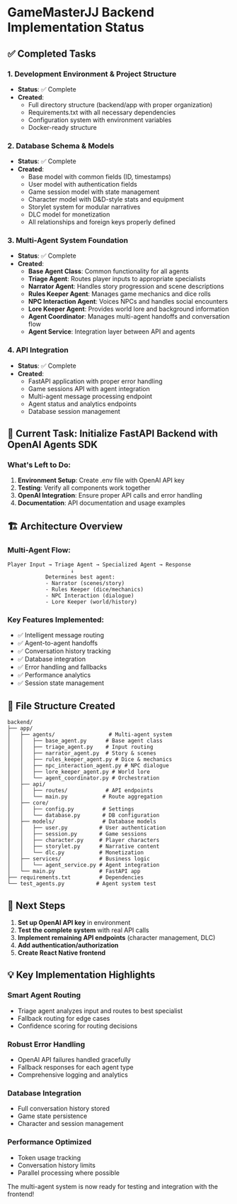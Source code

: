 # GameMasterJJ Backend Implementation Status

## ✅ Completed Tasks

### 1. Development Environment & Project Structure
- **Status**: ✅ Complete
- **Created**:
  - Full directory structure (backend/app with proper organization)
  - Requirements.txt with all necessary dependencies
  - Configuration system with environment variables
  - Docker-ready structure

### 2. Database Schema & Models
- **Status**: ✅ Complete
- **Created**:
  - Base model with common fields (ID, timestamps)
  - User model with authentication fields
  - Game session model with state management
  - Character model with D&D-style stats and equipment
  - Storylet system for modular narratives
  - DLC model for monetization
  - All relationships and foreign keys properly defined

### 3. Multi-Agent System Foundation
- **Status**: ✅ Complete
- **Created**:
  - **Base Agent Class**: Common functionality for all agents
  - **Triage Agent**: Routes player inputs to appropriate specialists
  - **Narrator Agent**: Handles story progression and scene descriptions
  - **Rules Keeper Agent**: Manages game mechanics and dice rolls
  - **NPC Interaction Agent**: Voices NPCs and handles social encounters
  - **Lore Keeper Agent**: Provides world lore and background information
  - **Agent Coordinator**: Manages multi-agent handoffs and conversation flow
  - **Agent Service**: Integration layer between API and agents

### 4. API Integration
- **Status**: ✅ Complete
- **Created**:
  - FastAPI application with proper error handling
  - Game sessions API with agent integration
  - Multi-agent message processing endpoint
  - Agent status and analytics endpoints
  - Database session management

## 🔄 Current Task: Initialize FastAPI Backend with OpenAI Agents SDK

### What's Left to Do:
1. **Environment Setup**: Create .env file with OpenAI API key
2. **Testing**: Verify all components work together
3. **OpenAI Integration**: Ensure proper API calls and error handling
4. **Documentation**: API documentation and usage examples

## 🏗️ Architecture Overview

### Multi-Agent Flow:
```
Player Input → Triage Agent → Specialized Agent → Response
                    ↓
            Determines best agent:
            - Narrator (scenes/story)
            - Rules Keeper (dice/mechanics)
            - NPC Interaction (dialogue)
            - Lore Keeper (world/history)
```

### Key Features Implemented:
- ✅ Intelligent message routing
- ✅ Agent-to-agent handoffs
- ✅ Conversation history tracking
- ✅ Database integration
- ✅ Error handling and fallbacks
- ✅ Performance analytics
- ✅ Session state management

## 📂 File Structure Created

```
backend/
├── app/
│   ├── agents/                 # Multi-agent system
│   │   ├── base_agent.py      # Base agent class
│   │   ├── triage_agent.py    # Input routing
│   │   ├── narrator_agent.py  # Story & scenes
│   │   ├── rules_keeper_agent.py # Dice & mechanics
│   │   ├── npc_interaction_agent.py # NPC dialogue
│   │   ├── lore_keeper_agent.py # World lore
│   │   └── agent_coordinator.py # Orchestration
│   ├── api/
│   │   ├── routes/            # API endpoints
│   │   └── main.py           # Route aggregation
│   ├── core/
│   │   ├── config.py         # Settings
│   │   └── database.py       # DB configuration
│   ├── models/               # Database models
│   │   ├── user.py          # User authentication
│   │   ├── session.py       # Game sessions
│   │   ├── character.py     # Player characters
│   │   ├── storylet.py      # Narrative content
│   │   └── dlc.py           # Monetization
│   ├── services/            # Business logic
│   │   └── agent_service.py # Agent integration
│   └── main.py              # FastAPI app
├── requirements.txt         # Dependencies
└── test_agents.py          # Agent system test
```

## 🎯 Next Steps

1. **Set up OpenAI API key** in environment
2. **Test the complete system** with real API calls
3. **Implement remaining API endpoints** (character management, DLC)
4. **Add authentication/authorization**
5. **Create React Native frontend**

## 💡 Key Implementation Highlights

### Smart Agent Routing
- Triage agent analyzes input and routes to best specialist
- Fallback routing for edge cases
- Confidence scoring for routing decisions

### Robust Error Handling
- OpenAI API failures handled gracefully
- Fallback responses for each agent type
- Comprehensive logging and analytics

### Database Integration
- Full conversation history stored
- Game state persistence
- Character and session management

### Performance Optimized
- Token usage tracking
- Conversation history limits
- Parallel processing where possible

The multi-agent system is now ready for testing and integration with the frontend!